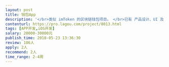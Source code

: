 ```yaml
---                
layout: post       
title: 钱包App           
description: '</br>类似 imToken 的区块链钱包项目。 </br>已有 产品设计、UI 及 API，制作 iOS App.</br></br>大约18个页面，主要功能包括：扫码、指纹/密码解锁、多语言支持等。</br></br>需要开发人员/团队，有一定经验。 </br>最好在必要时能 坐班/电话会议 一起解决问题。</br>'     
contenturl: https://pro.lagou.com/project/8013.html      
tags: [APP开发,iOS开发]            
salary: 20000-30000元          
publish_time: 2018-05-23 13:36:30         
review: 186人                   
apply: 2人                   
recommend: 2人                   
time_range: 2-4周              
---                 
```

